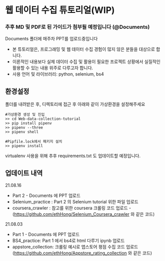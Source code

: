 # 웹 데이터 수집 튜토리얼(WIP)
### 추후 MD 및 PDF로 된 가이드가 첨부될 예정입니다 (@Documents)
Documents 폴더에 매주차 PPT를 업로드중입니다
* 본 튜토리얼은, 프로그래밍 및 웹 데이터 수집 경험이 많지 않은 분들을 대상으로 합니다.
* 이론적인 내용보다 실제 데이터 수집 및 활용이 필요한 프로젝트 상황에서 실질적인 활용할 수 있는 내용 위주로 다루고자 합니다.  
* 사용 언어 및 라이브러리: python, selenium, bs4

## 환경설정

폴더를 내려받은 후, 디렉토리에 접근 후 아래와 같이 가상환경을 설정해주세요
~~~
#가상환경 생성 및 진입
>> cd Web-data-collection-tutorial
>> pip install pipenv
>> pipenv --three
>> pipenv shell

#Pipfile.lock에서 패키지 설치
>> pipenv install
~~~
virtualenv 사용을 위해 추후 requirements.txt 도 업데이트할 예정입니다. 

## 업데이트 내역
21.08.16
* Part 2 - Documents 에 PPT 업로드
* Selenium_practice : Part 2 의 Selenium tutorial 위한 파일 업로드
* coursera_crawler :  참고를 위한 coursera 크롤링 코드 업로드 - (https://github.com/ethHong/Selenium_Coursera_crawler 와 같은 코드)

21.08.03
* Part 1 - Documents 에 PPT 업로드
* BS4_practice: Part 1 에서 bs4로 html 다루기 ipynb 업로드
* appstore_collection: 크롤링 예시로 앱스토어 평점 수집 코드 업로드 (https://github.com/ethHong/Appstore_rating_collection 와 같은 코드)
